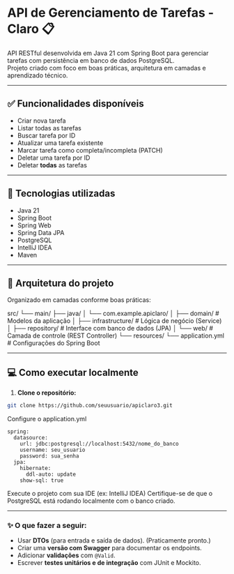 # API de Gerenciamento de Tarefas - Claro 📋

API RESTful desenvolvida em Java 21 com Spring Boot para gerenciar tarefas com persistência em banco de dados PostgreSQL.  
Projeto criado com foco em boas práticas, arquitetura em camadas e aprendizado técnico.

---

## ✅ Funcionalidades disponíveis

- Criar nova tarefa
- Listar todas as tarefas
- Buscar tarefa por ID
- Atualizar uma tarefa existente
- Marcar tarefa como completa/incompleta (PATCH)
- Deletar uma tarefa por ID
- Deletar **todas** as tarefas

---

## 🚀 Tecnologias utilizadas

- Java 21  
- Spring Boot  
- Spring Web  
- Spring Data JPA  
- PostgreSQL  
- IntelliJ IDEA  
- Maven

---

## 🧠 Arquitetura do projeto

Organizado em camadas conforme boas práticas:

src/
└── main/
├── java/
│ └── com.example.apiclaro/
│ ├── domain/ # Modelos da aplicação
│ ├── infrastructure/ # Lógica de negócio (Service)
│ ├── repository/ # Interface com banco de dados (JPA)
│ └── web/ # Camada de controle (REST Controller)
└── resources/
└── application.yml # Configurações do Spring Boot

---

## 💻 Como executar localmente

1. **Clone o repositório:**

```bash
git clone https://github.com/seuusuario/apiclaro3.git
```
Configure o application.yml
```
spring:
  datasource:
    url: jdbc:postgresql://localhost:5432/nome_do_banco
    username: seu_usuario
    password: sua_senha
  jpa:
    hibernate:
      ddl-auto: update
    show-sql: true
```

Execute o projeto com sua IDE (ex: IntelliJ IDEA)
Certifique-se de que o PostgreSQL está rodando localmente com o banco criado.

---

### ✨ O que fazer a seguir:


- Usar **DTOs** (para entrada e saída de dados). (Praticamente pronto.)
- Criar uma **versão com Swagger** para documentar os endpoints.
- Adicionar **validações** com `@Valid`.
- Escrever **testes unitários e de integração** com JUnit e Mockito.


